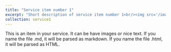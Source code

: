 ```yaml
---
title: "Service item number 1"
excerpt: "Short description of service item number 1<br/><img src='/images/500x300.png'>"
collection: service1
---
```

This is an item in your service. It can be have images or nice text. If you name the file .md, it will be parsed as markdown. If you name the file .html, it will be parsed as HTML.
